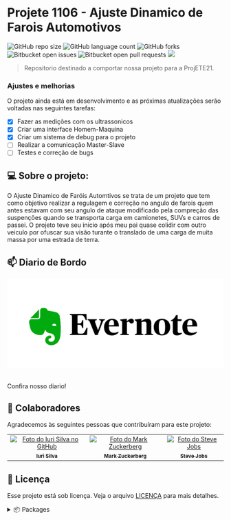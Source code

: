# Projete 1106 - Ajuste Dinamico de Farois Automotivos

<!---Esses são exemplos. Veja https://shields.io para outras pessoas ou para personalizar este conjunto de escudos. Você pode querer incluir dependências, status do projeto e informações de licença aqui--->

![GitHub repo size](https://img.shields.io/github/repo-size/otaviozordan/21Proj06?style=for-the-badge)
![GitHub language count](https://img.shields.io/github/languages/count/otaviozordan/21Proj06?style=for-the-badge)
![GitHub forks](https://img.shields.io/github/forks/otaviozordan/21Proj06?style=for-the-badge)
![Bitbucket open issues](https://img.shields.io/bitbucket/issues/otaviozordan/21Proj06?style=for-the-badge)
![Bitbucket open pull requests](https://img.shields.io/bitbucket/pr-raw/otaviozordan/21Proj06?style=for-the-badge)
<img src="https://img.shields.io/github/license/otaviozordan/21Proj06?style=for-the-badge">

> Repositorio destinado a comportar nossa projeto para a ProjETE21.

### Ajustes e melhorias

O projeto ainda está em desenvolvimento e as próximas atualizações serão voltadas nas seguintes tarefas:

- [x] Fazer as medições com os ultrassonicos
- [x] Criar uma interface Homem-Maquina
- [x] Criar um sistema de debug para o projeto
- [ ] Realizar a comunicação Master-Slave
- [ ] Testes e correção de bugs

## 💻 Sobre o projeto:
O Ajuste Dinamico de Faróis Automtivos se trata de um projeto que tem como objetivo realizar a regulagem e correção no angulo de farois quem antes estavam com seu angulo de ataque modificado pela compreção das suspenções quando se transporta carga em camionetes, SUVs e carros de passei.
O projeto teve seu inicio após meu pai quase colidir com outro veiculo por ofuscar sua visão turante o translado de uma carga de muita massa por uma estrada de terra.

## 📫 Diario de Bordo
<p align='center'>
 
  <a href="https://www.evernote.com/shard/s514/sh/6707ce40-a144-d16c-2ce9-a178e2f5d89f/bb6ba8ba6df5936f6250cbdbbc6b583c">
    <img src="https://github.com/otaviozordan/21Proj06/blob/main/img/Evernote-Logo.png" />  
  </a>&nbsp;&nbsp;
</p>
<p> Confira nosso diario! </p>

## 🤝 Colaboradores

Agradecemos às seguintes pessoas que contribuíram para este projeto:

<table>
  <tr>
    <td align="center">
      <a href="#">
        <img src="https://avatars3.githubusercontent.com/u/31936044" width="100px;" alt="Foto do Iuri Silva no GitHub"/><br>
        <sub>
          <b>Iuri Silva</b>
        </sub>
      </a>
    </td>
    <td align="center">
      <a href="#">
        <img src="https://s2.glbimg.com/FUcw2usZfSTL6yCCGj3L3v3SpJ8=/smart/e.glbimg.com/og/ed/f/original/2019/04/25/zuckerberg_podcast.jpg" width="100px;" alt="Foto do Mark Zuckerberg"/><br>
        <sub>
          <b>Mark Zuckerberg</b>
        </sub>
      </a>
    </td>
    <td align="center">
      <a href="#">
        <img src="https://miro.medium.com/max/360/0*1SkS3mSorArvY9kS.jpg" width="100px;" alt="Foto do Steve Jobs"/><br>
        <sub>
          <b>Steve Jobs</b>
        </sub>
      </a>
    </td>
  </tr>
</table>

## 📝 Licença

Esse projeto está sob licença. Veja o arquivo [LICENÇA](LICENSE.md) para mais detalhes.

<details>
  <summary>📦 Packages</summary>

</details>